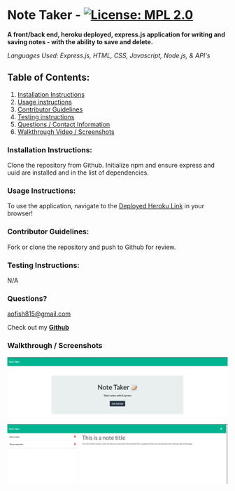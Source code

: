 # Note Taker - [![License: MPL 2.0](https://img.shields.io/badge/License-MPL_2.0-brightgreen.svg)](https://opensource.org/licenses/MPL-2.0)

**A front/back end, heroku deployed, express.js application for writing and saving notes - with the ability to save and delete.**

_Languages Used: Express.js, HTML, CSS, Javascript, Node.js, & API's_

## Table of Contents:

1. [Installation Instructions](#installation-instructions)
2. [Usage instructions](#usage-instructions)
3. [Contributor Guidelines](#contributor-guidelines)
4. [Testing instructions](#testing-instructions)
5. [Questions / Contact Information](#questions)
6. [Walkthrough Video / Screenshots](#walkthrough)

### Installation Instructions:

Clone the repository from Github. Initialize npm and ensure express and uuid are installed and in the list of dependencies.

### Usage Instructions:

To use the application, navigate to the [Deployed Heroku Link](https://superfishal-note-taker.herokuapp.com/) in your browser!

### Contributor Guidelines:

Fork or clone the repository and push to Github for review.

### Testing Instructions:

N/A

### Questions?

<aofish815@gmail.com>

Check out my **[Github](https://github.com/superfishal/Note-Taker)**

### Walkthrough / Screenshots

![Deployed Main Page](./public/assets/images/Screen%20Shot%202022-04-23%20at%2012.10.48.png)

![Deployed Notes Page](./public/assets/images/Screen%20Shot%202022-04-23%20at%2012.11.50.png)
